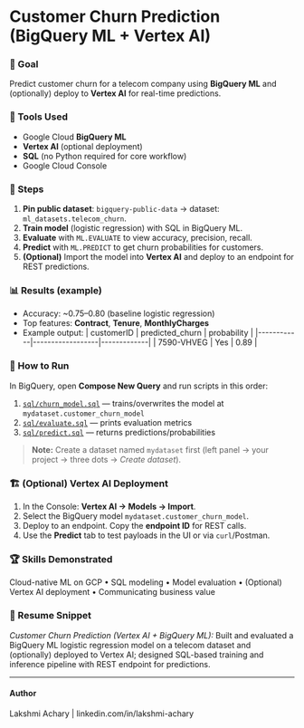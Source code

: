 # Customer Churn Prediction (BigQuery ML + Vertex AI)

### 🎯 Goal
Predict customer churn for a telecom company using **BigQuery ML** and (optionally) deploy to **Vertex AI** for real-time predictions.

### 🧠 Tools Used
- Google Cloud **BigQuery ML**
- **Vertex AI** (optional deployment)
- **SQL** (no Python required for core workflow)
- Google Cloud Console

### 🧩 Steps
1. **Pin public dataset**: `bigquery-public-data` → dataset: `ml_datasets.telecom_churn`.
2. **Train model** (logistic regression) with SQL in BigQuery ML.
3. **Evaluate** with `ML.EVALUATE` to view accuracy, precision, recall.
4. **Predict** with `ML.PREDICT` to get churn probabilities for customers.
5. **(Optional)** Import the model into **Vertex AI** and deploy to an endpoint for REST predictions.

### 📊 Results (example)
- Accuracy: ~0.75–0.80 (baseline logistic regression)
- Top features: **Contract**, **Tenure**, **MonthlyCharges**
- Example output:
  | customerID | predicted_churn | probability |
  |------------|------------------|-------------|
  | 7590-VHVEG | Yes              | 0.89        |

### 🚀 How to Run
In BigQuery, open **Compose New Query** and run scripts in this order:
1. [`sql/churn_model.sql`](sql/churn_model.sql) — trains/overwrites the model at `mydataset.customer_churn_model`
2. [`sql/evaluate.sql`](sql/evaluate.sql) — prints evaluation metrics
3. [`sql/predict.sql`](sql/predict.sql) — returns predictions/probabilities

> **Note:** Create a dataset named `mydataset` first (left panel → your project → three dots → *Create dataset*).

### 🏗️ (Optional) Vertex AI Deployment
1. In the Console: **Vertex AI → Models → Import**.
2. Select the BigQuery model `mydataset.customer_churn_model`.
3. Deploy to an endpoint. Copy the **endpoint ID** for REST calls.
4. Use the **Predict** tab to test payloads in the UI or via `curl`/Postman.

### 🏆 Skills Demonstrated
Cloud-native ML on GCP • SQL modeling • Model evaluation • (Optional) Vertex AI deployment • Communicating business value

### 📎 Resume Snippet
*Customer Churn Prediction (Vertex AI + BigQuery ML):* Built and evaluated a BigQuery ML logistic regression model on a telecom dataset and (optionally) deployed to Vertex AI; designed SQL-based training and inference pipeline with REST endpoint for predictions.

---

#### Author
Lakshmi Achary | linkedin.com/in/lakshmi-achary
